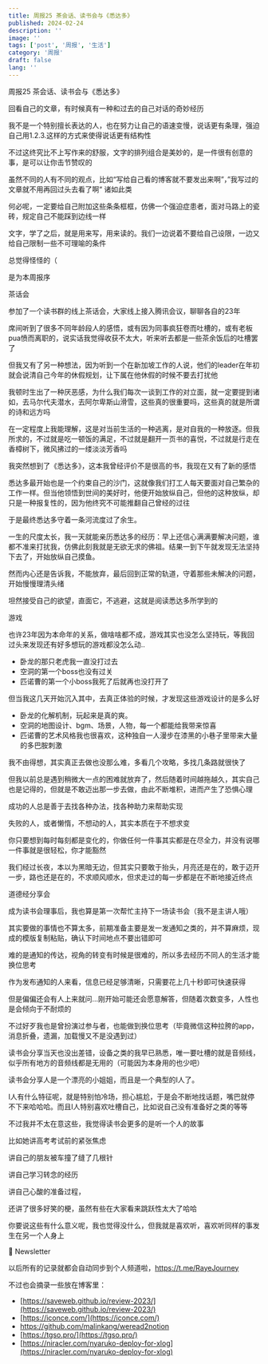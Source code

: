 ```yaml
---
title: 周报25 茶会话、读书会与《悉达多》
published: 2024-02-24
description: ''
image: ''
tags: ['post', '周报', '生活']
category: '周报'
draft: false
lang: ''
---
```

 周报25 茶会话、读书会与《悉达多》



<!-- ![zhoubao25](./attachments/QmS6HUoeNZf7fmn75abR4cwHwo77DmCwVL3FNm7mFQdhEe.png) -->


回看自己的文章，有时候真有一种和过去的自己对话的奇妙经历

我不是一个特别擅长表达的人，也在努力让自己的语速变慢，说话更有条理，强迫自己用1.2.3.这样的方式来使得说话更有结构性

不过这终究比不上写作来的舒服，文字的排列组合是美妙的，是一件很有创意的事，是可以让你击节赞叹的

虽然不同的人有不同的观点，比如“写给自己看的博客就不要发出来啊”，”我写过的文章就不用再回过头去看了啊“ 诸如此类

何必呢，一定要给自己附加这些条条框框，仿佛一个强迫症患者，面对马路上的瓷砖，规定自己不能踩到边线一样

文字，学了之后，就是用来写，用来读的。我们一边说着不要给自己设限，一边又给自己限制一些不可理喻的条件

总觉得怪怪的（

是为本周报序

 茶话会

参加了一个读书群的线上茶话会，大家线上接入腾讯会议，聊聊各自的23年

席间听到了很多不同年龄段人的感悟，或有因为同事疯狂卷而吐槽的，或有老板pua愤而离职的，说实话我觉得收获不太大，听来听去都是一些茶余饭后的吐槽罢了

但我又有了另一种想法，因为听到一个在新加坡工作的人说，他们的leader在年初就会说清自己今年的休假规划，让下属在他休假的时候不要去打扰他

我顿时生出了一种厌恶感，为什么我们每次一谈到工作的对立面，就一定要提到诸如，去马尔代夫潜水，去阿尔卑斯山滑雪，这些真的很重要吗，这些真的就是所谓的诗和远方吗

在一定程度上我能理解，这是对当前生活的一种逃离，是对自我的一种放逐。但我所求的，不过就是吃一顿饭的满足，不过就是翻开一页书的喜悦，不过就是行走在香樟树下，微风拂过的一缕淡淡芳香吗

我突然想到了《悉达多》，这本我曾经评价不是很高的书，我现在又有了新的感悟

悉达多最开始也是一个约束自己的沙门，这就像我们打工人每天要面对自己繁杂的工作一样。但当他领悟到世间的美好时，他便开始放纵自己，但他的这种放纵，却只是一种报复性的，因为他终究不可能推翻自己曾经的过往

于是最终悉达多守着一条河流度过了余生。

一生的尺度太长，我一天就能亲历悉达多的经历：早上还信心满满要解决问题，谁都不准来打扰我，仿佛此刻我就是无欲无求的佛祖。结果一到下午就发现无法坚持下去了，开始放纵自己摸鱼。

然而内心还是告诉我，不能放弃，最后回到正常的轨道，守着那些未解决的问题，开始慢慢理清头绪

坦然接受自己的欲望，直面它，不逃避，这就是阅读悉达多所学到的

 游戏

也许23年因为本命年的关系，做啥啥都不成，游戏其实也没怎么坚持玩，等我回过头来发现还有好多想玩的游戏都没怎么动..

- 卧龙的那只老虎我一直没打过去
- 空洞的第一个boss也没有过关
- 匹诺曹的第一个小boss我死了后就再也没打开了

但当我这几天开始沉入其中，去真正体验的时候，才发现这些游戏设计的是多么好

- 卧龙的化解机制，玩起来是真的爽。
- 空洞的地图设计、bgm、场景，人物，每一个都能给我带来惊喜
- 匹诺曹的艺术风格我也很喜欢，这种独自一人漫步在漆黑的小巷子里带来大量的多巴胺刺激

我不由得想，其实真正去做也没那么难，多看几个攻略，多找几条路就很快了

但我以前总是遇到稍微大一点的困难就放弃了，然后随着时间越拖越久，其实自己也是记得的，但就是不敢迈出那一步去做，由此不断堆积，进而产生了恐惧心理

成功的人总是善于去找各种办法，找各种助力来帮助实现

失败的人，或者懒惰，不想动的人，其实本质在于不想求变

你只要想到每时每刻都是变化的，你做任何一件事其实都是在尽全力，并没有说哪一件事就是很轻松，你才能豁然

我们经过长夜，本以为黑暗无边，但其实只要敢于抬头，月亮还是在的，敢于迈开一步，路也还是在的，不求顺风顺水，但求走过的每一步都是在不断地接近终点

 道德经分享会

成为读书会理事后，我也算是第一次帮忙主持下一场读书会（我不是主讲人哦）

其实要做的事情也不算太多，前期准备主要是发一发通知之类的，并不算麻烦，现成的模版复制粘贴，确认下时间地点不要出错即可

难的是通知的传达，视角的转变有时候是很难的，所以多去经历不同人的生活才能换位思考

作为发布通知的人来看，信息已经足够清晰，只需要花上几十秒即可快速获得

但是偏偏还会有人上来就问...刚开始可能还会愿意解答，但随着次数变多，人性也是会倾向于不耐烦的

不过好歹我也是曾扮演过参与者，也能做到换位思考（毕竟微信这种拉胯的app，消息折叠，遗漏，加载慢又不是没遇到过）

读书会分享当天也没出差错，设备之类的我早已熟悉，唯一要吐槽的就是音频线，似乎所有地方的音频线都是无用的（可能因为本身用的也少吧）

读书会分享人是一个漂亮的小姐姐，而且是一个典型的I人了。

I人有什么特征呢，就是特别怕冷场，担心尴尬，于是会不断地找话题，嘴巴就停不下来哈哈哈。而且I人特别喜欢吐槽自己，比如说自己没有准备好之类的等等

不过我并不太在意这些，我觉得读书会更多的是听一个人的故事

比如她讲高考考试前的紧张焦虑

讲自己的朋友被车撞了缝了几根针

讲自己学习转念的经历

讲自己心酸的准备过程，

还讲了很多好笑的梗，虽然有些在大家看来跳跃性太大了哈哈

你要说这些有什么意义呢，我也觉得没什么，但我就是喜欢听，喜欢听同样的事发生在另一个人身上

 📮 Newsletter


以后所有的记录就都会自动同步到个人频道啦，https://t.me/RayeJourney

不过也会摘录一些放在博客里：

- [https://saveweb.github.io/review-2023/](https://saveweb.github.io/review-2023/)
- [https://iconce.com/](https://iconce.com/)
- https://github.com/malinkang/weread2notion
- [https://tgso.pro/](https://tgso.pro/)
- [https://niracler.com/nyaruko-deploy-for-xlog](https://niracler.com/nyaruko-deploy-for-xlog)